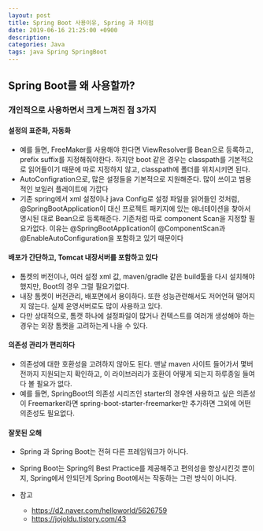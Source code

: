 ```yaml
---
layout: post
title: Spring Boot 사용이유, Spring 과 차이점
date: 2019-06-16 21:25:00 +0900
description:
categories: Java
tags: java Spring SpringBoot
---
```


## Spring Boot를 왜 사용할까?

### 개인적으로 사용하면서 크게 느껴진 점 3가지

#### 설정의 표준화, 자동화

* 예를 들면, FreeMaker를 사용해야 한다면 ViewResolver를 Bean으로 등록하고, prefix suffix를 지정해줘야한다. 하지만 boot 같은 경우는 classpath를 기본적으로 읽어들이기 때문에 따로 지정하지 않고, classpath에 폴더를 위치시키면 된다.
* AutoConfigration으로, 많은 설정들을 기본적으로 지원해준다. 많이 쓰이고 범용적인 보일러 플레이트에 가깝다 
* 기존 spring에서 xml 설정이나 java Config로 설정 파일을 읽어들인 것처럼, @SpringBootApplication이 대신 프로젝트 패키지에 있는 애너테이션을 찾아서 명시된 대로 Bean으로 등록해준다. 기존처럼 따로 component Scan을 지정할 필요가없다. 이유는 @SpringBootApplication이 @ComponentScan과 @EnableAutoConfiguration을 포함하고 있기 때문이다
  

#### 배포가 간단하고, Tomcat 내장서버를 포함하고 있다

*  톰켓의 버전이나, 여러 설정 xml 값, maven/gradle 같은 build툴을 다시 설치해야 했지만, Boot의 경우 그럴 필요가없다.
*  내장 톰켓이 버전관리, 배포면에서 용이하다. 또한 성능관련해서도 저어언혀 떨어지지 않는다. 실제 운영서버로도 많이 사용하고 있다.
*  다만 상대적으로, 톰캣 하나에 설정파일이 많거나 컨텍스트를 여러개 생성해야 하는 경우는 외장 톰켓을 고려하는게 나을 수 있다.

#### 의존성 관리가 편리하다

* 의존성에 대한 호환성을 고려하지 않아도 된다. 맨날 maven 사이트 들어가서 몇버전까지 지원되는지 확인하고, 이 라이브러리가 호환이 어떻게 되는지 하루종일 들여다 볼 필요가 없다.
* 예를 들면, SpringBoot의 의존성 시리즈인 starter의 경우엔 사용하고 싶은 의존성이 Freemarker라면 spring-boot-starter-freemarker만 추가하면 그외에 어떤 의존성도 필요없다.


#### 잘못된 오해

* Spring 과 Spring Boot는 전혀 다른 프레임워크가 아니다. 
* Spring Boot는 Spring의 Best Practice를 제공해주고 편의성을 향상시킨것 뿐이지, Spring에서 안되던게 Spring Boot에서는 작동하는 그런 방식이 아니다.


* 참고
  * https://d2.naver.com/helloworld/5626759
  * https://jojoldu.tistory.com/43 